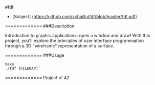 #fdf

* [Subject] (https://github.com/vchaillo/fdf/blob/master/fdf.pdf)

=============
###Description

Introduction to graphic applications: open a window and draw! With this project, you'll explore the principles of user interface programmation through a 3D "wireframe" representation of a surface.

=============
###Usage

```
make
./fdf [FILEMAP]
```

=============
Project of 42
